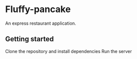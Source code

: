 # Fluffy-pancake

An express restaurant application.


## Getting started

Clone the repository and install dependencies
Run the server 